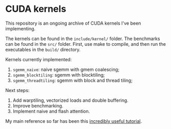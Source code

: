 # CUDA kernels
This repository is an ongoing archive of CUDA kernels I've been implementing.

The kernels can be found in the ```include/kernel/``` folder. The benchmarks can be found in the ```src/``` folder. First, use make to compile, and then run the executables in the ```build/``` directory.

Kernels currently implemented:
1. ```sgemm_naive```: naive sgemm with gmem coalescing;
2. ```sgemm_blocktiling```: sgemm with blocktiling;
3. ```sgemm_threadtiling```: sgemm with block and thread tiling;

Next steps:
1. Add warptiling, vectorized loads and double buffering.
2. Improve benchmarking.
3. Implement naive and flash attention.

My main reference so far has been this [incredibly useful tutorial](https://siboehm.com/articles/22/CUDA-MMM).